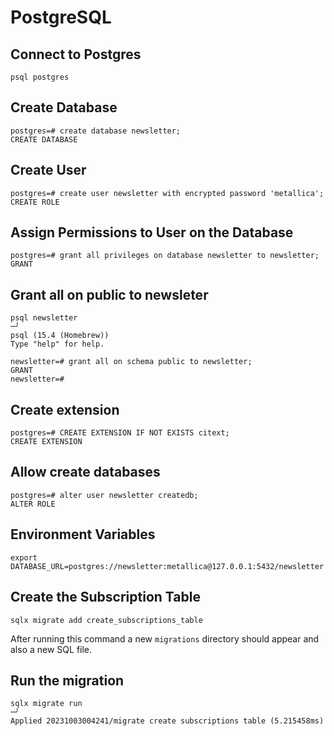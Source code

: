 # PostgreSQL

## Connect to Postgres

```commandline
psql postgres
```

## Create Database

```commandline
postgres=# create database newsletter;
CREATE DATABASE
```

## Create User

```commandline
postgres=# create user newsletter with encrypted password 'metallica';
CREATE ROLE
```

## Assign Permissions to User on the Database

```commandline
postgres=# grant all privileges on database newsletter to newsletter;
GRANT
```

## Grant all on public to newsleter

```commandline
psql newsletter                                                                                                                                                                                       ─╯
psql (15.4 (Homebrew))
Type "help" for help.

newsletter=# grant all on schema public to newsletter;
GRANT
newsletter=#
```

## Create extension

```commandline
postgres=# CREATE EXTENSION IF NOT EXISTS citext;
CREATE EXTENSION
```

## Allow create databases

```commandline
postgres=# alter user newsletter createdb;
ALTER ROLE
```

## Environment Variables

```commandline
export DATABASE_URL=postgres://newsletter:metallica@127.0.0.1:5432/newsletter
```

## Create the Subscription Table

```commandline
sqlx migrate add create_subscriptions_table
```

After running this command a new `migrations` directory should appear and also a new SQL file.

## Run the migration

```commandline
sqlx migrate run                                                                                                                                                                                      ─╯
Applied 20231003004241/migrate create subscriptions table (5.215458ms)
```
